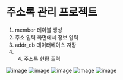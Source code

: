 # 주소록 관리 프로젝트

1. member 테이블 생성
2. 주소 입력 화면에서 정보 입력
3. addr_db 데이터베이스 저장
4. 4. 주소록 현황 출력


![image](https://user-images.githubusercontent.com/80745282/170480060-a5b6885e-7bfb-457e-b7ec-0c1ba730299b.png)
![image](https://user-images.githubusercontent.com/80745282/170480125-76700414-2e21-4159-9ee1-ed5d50c8c07e.png)
![image](https://user-images.githubusercontent.com/80745282/170480192-db6127bf-edc3-4a86-a2a8-18b03c786c13.png)
![image](https://user-images.githubusercontent.com/80745282/170480222-6e94d4c7-67bd-487a-b754-2d99ffd13a8f.png)
![image](https://user-images.githubusercontent.com/80745282/170480255-a5d4dae4-2eda-4592-b7c8-245041b22cfe.png)
